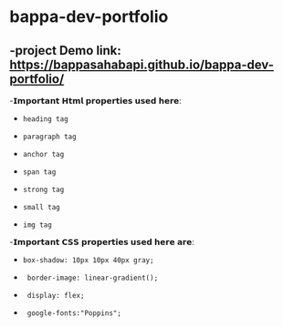 ﻿# bappa-dev-portfolio
 -project Demo link: https://bappasahabapi.github.io/bappa-dev-portfolio/
 -
 -𝗜𝗺𝗽𝗼𝗿𝘁𝗮𝗻𝘁 𝗛𝘁𝗺𝗹 𝗽𝗿𝗼𝗽𝗲𝗿𝘁𝗶𝗲𝘀 𝘂𝘀𝗲𝗱 𝗵𝗲𝗿𝗲:
 -     heading tag
 -     paragraph tag
 -     anchor tag
 -     span tag
 -     strong tag
 -     small tag
 -     img tag
 -𝗜𝗺𝗽𝗼𝗿𝘁𝗮𝗻𝘁 𝗖𝗦𝗦 𝗽𝗿𝗼𝗽𝗲𝗿𝘁𝗶𝗲𝘀 𝘂𝘀𝗲𝗱 𝗵𝗲𝗿𝗲 𝗮𝗿𝗲:
 -     box-shadow: 10px 10px 40px gray;
 -      border-image: linear-gradient();
 -      display: flex;
 -      google-fonts:"Poppins";
 
